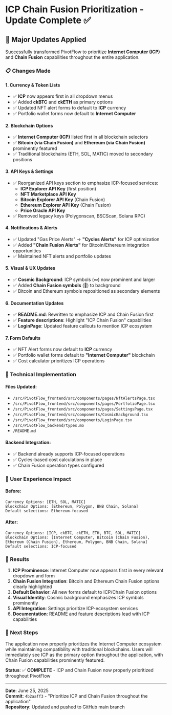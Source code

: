 # ICP Chain Fusion Prioritization - Update Complete ✅

## 🚀 Major Updates Applied

Successfully transformed PivotFlow to prioritize **Internet Computer (ICP)** and **Chain Fusion** capabilities throughout the entire application.

### 📋 Changes Made

#### 1. **Currency & Token Lists** 
- ✅ **ICP** now appears first in all dropdown menus
- ✅ Added **ckBTC** and **ckETH** as primary options
- ✅ Updated NFT alert forms to default to **ICP** currency
- ✅ Portfolio wallet forms now default to **Internet Computer**

#### 2. **Blockchain Options**
- ✅ **Internet Computer (ICP)** listed first in all blockchain selectors
- ✅ **Bitcoin (via Chain Fusion)** and **Ethereum (via Chain Fusion)** prominently featured
- ✅ Traditional blockchains (ETH, SOL, MATIC) moved to secondary positions

#### 3. **API Keys & Settings**
- ✅ Reorganized API keys section to emphasize ICP-focused services:
  - **ICP Explorer API Key** (first position)
  - **NFT Marketplace API Key**
  - **Bitcoin Explorer API Key** (Chain Fusion)
  - **Ethereum Explorer API Key** (Chain Fusion)
  - **Price Oracle API Key**
- ✅ Removed legacy keys (Polygonscan, BSCScan, Solana RPC)

#### 4. **Notifications & Alerts**
- ✅ Updated "Gas Price Alerts" → **"Cycles Alerts"** for ICP optimization
- ✅ Added **"Chain Fusion Alerts"** for Bitcoin/Ethereum integration opportunities
- ✅ Maintained NFT alerts and portfolio updates

#### 5. **Visual & UX Updates**
- ✅ **Cosmic Background**: ICP symbols (∞) now prominent and larger
- ✅ Added **Chain Fusion symbols** (🔗) to background
- ✅ Bitcoin and Ethereum symbols repositioned as secondary elements

#### 6. **Documentation Updates**
- ✅ **README.md**: Rewritten to emphasize ICP and Chain Fusion first
- ✅ **Feature descriptions**: Highlight "ICP Chain Fusion" capabilities
- ✅ **LoginPage**: Updated feature callouts to mention ICP ecosystem

#### 7. **Form Defaults**
- ✅ NFT Alert forms now default to **ICP** currency
- ✅ Portfolio wallet forms default to **"Internet Computer"** blockchain
- ✅ Cost calculator prioritizes ICP operations

### 🔧 Technical Implementation

#### Files Updated:
- `/src/PivotFlow_frontend/src/components/pages/NftAlertsPage.tsx`
- `/src/PivotFlow_frontend/src/components/pages/PortfolioPage.tsx`
- `/src/PivotFlow_frontend/src/components/pages/SettingsPage.tsx`
- `/src/PivotFlow_frontend/src/components/CosmicBackground.tsx`
- `/src/PivotFlow_frontend/src/components/LoginPage.tsx`
- `/src/PivotFlow_backend/types.mo`
- `/README.md`

#### Backend Integration:
- ✅ Backend already supports ICP-focused operations
- ✅ Cycles-based cost calculations in place
- ✅ Chain Fusion operation types configured

### 📱 User Experience Impact

#### Before:
```
Currency Options: [ETH, SOL, MATIC]
Blockchain Options: [Ethereum, Polygon, BNB Chain, Solana]
Default selections: Ethereum-focused
```

#### After:
```
Currency Options: [ICP, ckBTC, ckETH, ETH, BTC, SOL, MATIC]
Blockchain Options: [Internet Computer, Bitcoin (Chain Fusion), Ethereum (Chain Fusion), Ethereum, Polygon, BNB Chain, Solana]
Default selections: ICP-focused
```

### 🎯 Results

1. **ICP Prominence**: Internet Computer now appears first in every relevant dropdown and form
2. **Chain Fusion Integration**: Bitcoin and Ethereum Chain Fusion options clearly highlighted
3. **Default Behavior**: All new forms default to ICP/Chain Fusion options
4. **Visual Identity**: Cosmic background emphasizes ICP symbols prominently
5. **API Integration**: Settings prioritize ICP-ecosystem services
6. **Documentation**: README and feature descriptions lead with ICP capabilities

### 🔄 Next Steps

The application now properly prioritizes the Internet Computer ecosystem while maintaining compatibility with traditional blockchains. Users will immediately see ICP as the primary option throughout the application, with Chain Fusion capabilities prominently featured.

**Status**: ✅ **COMPLETE** - ICP and Chain Fusion now properly prioritized throughout PivotFlow

---

**Date**: June 25, 2025  
**Commit**: `4b2aaff3` - "Prioritize ICP and Chain Fusion throughout the application"  
**Repository**: Updated and pushed to GitHub main branch
